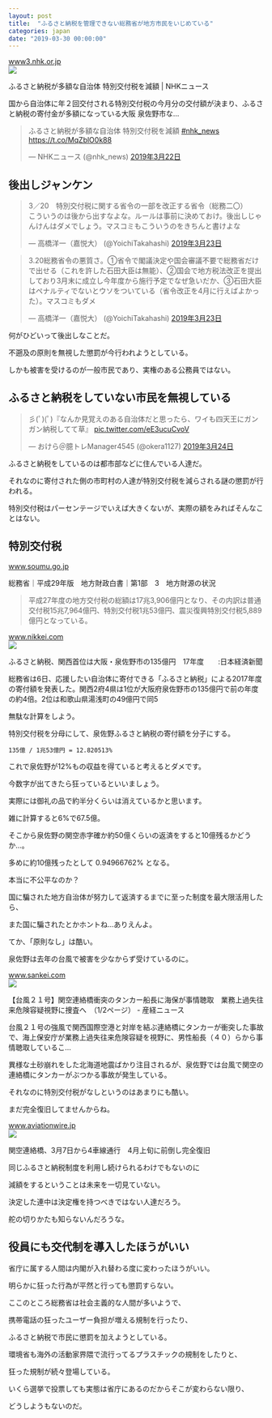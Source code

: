 ```yaml
---
layout: post
title:  "ふるさと納税を管理できない総務省が地方市民をいじめている"
categories: japan
date: "2019-03-30 00:00:00"
---
```


<div class="card">
  <a href="https://www3.nhk.or.jp/news/html/20190322/k10011856631000.html"></a>
  <div class="card__header">
    <a href="https://www3.nhk.or.jp/news/html/20190322/k10011856631000.html">www3.nhk.or.jp</a>
  </div>
  <div class="card__image">
    <img src="https://www3.nhk.or.jp/news/html/20190322/K10011856631_1903221455_1903221456_01_03.jpg">
  </div>
  <div class="card__title">
    <p>ふるさと納税が多額な自治体 特別交付税を減額 | NHKニュース</p>
  </div>
  <div class="card__description">
    <p>国から自治体に年２回交付される特別交付税の今月分の交付額が決まり、ふるさと納税の寄付金が多額になっている大阪 泉佐野市な…</p>
  </div>
</div>

<blockquote class="twitter-tweet" data-lang="ja"><p lang="ja" dir="ltr">ふるさと納税が多額な自治体 特別交付税を減額 <a href="https://twitter.com/hashtag/nhk_news?src=hash&amp;ref_src=twsrc%5Etfw">#nhk_news</a> <a href="https://t.co/MqZblO0k88">https://t.co/MqZblO0k88</a></p>&mdash; NHKニュース (@nhk_news) <a href="https://twitter.com/nhk_news/status/1108935084931866624?ref_src=twsrc%5Etfw">2019年3月22日</a></blockquote>
<script async src="https://platform.twitter.com/widgets.js" charset="utf-8"></script>

## 後出しジャンケン

<blockquote class="twitter-tweet" data-lang="ja"><p lang="ja" dir="ltr">3／20　特別交付税に関する省令の一部を改正する省令（総務二〇）<br>こういうのは後から出すなよな。ルールは事前に決めておけ。後出しじゃんけんはダメでしょう。マスコミもこういうのをきちんと書けよな</p>&mdash; 高橋洋一（嘉悦大） (@YoichiTakahashi) <a href="https://twitter.com/YoichiTakahashi/status/1109383047126761474?ref_src=twsrc%5Etfw">2019年3月23日</a></blockquote>
<script async src="https://platform.twitter.com/widgets.js" charset="utf-8"></script>

<blockquote class="twitter-tweet" data-conversation="none" data-lang="ja"><p lang="ja" dir="ltr">3.20総務省令の悪質さ。①省令で閣議決定や国会審議不要で総務省だけで出せる（これを許した石田大臣は無能）、②国会で地方税法改正を提出しており3月末に成立し今年度から施行予定でなぜ急いだか、③石田大臣はペナルティでないとウソをついている（省令改正を4月に行えばよかった）。マスコミもダメ</p>&mdash; 高橋洋一（嘉悦大） (@YoichiTakahashi) <a href="https://twitter.com/YoichiTakahashi/status/1109450109677273090?ref_src=twsrc%5Etfw">2019年3月23日</a></blockquote>
<script async src="https://platform.twitter.com/widgets.js" charset="utf-8"></script>

何がひどいって後出しなことだ。

不遡及の原則を無視した懲罰が今行われようとしている。

しかも被害を受けるのが一般市民であり、実権のある公務員ではない。

## ふるさと納税をしていない市民を無視している

<blockquote class="twitter-tweet" data-lang="ja"><p lang="ja" dir="ltr">彡(ﾟ)(ﾟ)『なんか見覚えのある自治体だと思ったら、ワイも四天王にガンガン納税してて草』 <a href="https://t.co/eE3ucuCvoV">pic.twitter.com/eE3ucuCvoV</a></p>&mdash; おけら＠臆トレManager4545 (@okera1127) <a href="https://twitter.com/okera1127/status/1109616962626215936?ref_src=twsrc%5Etfw">2019年3月24日</a></blockquote>
<script async src="https://platform.twitter.com/widgets.js" charset="utf-8"></script>

ふるさと納税をしているのは都市部などに住んでいる人達だ。

それなのに寄付された側の市町村の人達が特別交付税を減らされる謎の懲罰が行われる。

特別交付税はパーセンテージでいえば大きくないが、実際の額をみればそんなことはない。

## 特別交付税

<div class="card">
  <a href="http://www.soumu.go.jp/menu_seisaku/hakusyo/chihou/29data/2017data/29czb01-03.html"></a>
  <div class="card__header">
    <a href="http://www.soumu.go.jp/menu_seisaku/hakusyo/chihou/29data/2017data/29czb01-03.html">www.soumu.go.jp</a>
  </div>
  <div class="card__image">
    <img src="">
  </div>
  <div class="card__title">
    <p>総務省｜平成29年版　地方財政白書｜第1部　3　地方財源の状況</p>
  </div>
  <div class="card__description">
    <p></p>
  </div>
</div>

> 平成27年度の地方交付税の総額は17兆3,906億円となり、その内訳は普通交付税15兆7,964億円、特別交付税1兆53億円、震災復興特別交付税5,889億円となっている。

<div class="card">
  <a href="https://www.nikkei.com/article/DGXMZO32713260W8A700C1LKA000/"></a>
  <div class="card__header">
    <a href="https://www.nikkei.com/article/DGXMZO32713260W8A700C1LKA000/">www.nikkei.com</a>
  </div>
  <div class="card__image">
    <img src="https://assets.nikkei.jp/release/v3.1.96/parts/ds/images/common/icon_ogpnikkei.png">
  </div>
  <div class="card__title">
    <p>ふるさと納税、関西首位は大阪・泉佐野市の135億円　17年度　　:日本経済新聞</p>
  </div>
  <div class="card__description">
    <p>総務省は6日、応援したい自治体に寄付できる「ふるさと納税」による2017年度の寄付額を発表した。関西2府4県は1位が大阪府泉佐野市の135億円で前の年度の約4倍。2位は和歌山県湯浅町の49億円で同5</p>
  </div>
</div>

無駄な計算をしよう。

特別交付税を分母にして、泉佐野ふるさと納税の寄付額を分子にする。

```
135億 / 1兆53億円 = 12.820513%
```

これで泉佐野が12%もの収益を得ていると考えるとダメです。

今数字が出てきたら狂っているといいましょう。

実際には御礼の品で約半分くらいは消えているかと思います。

雑に計算すると6%で67.5億。

そこから泉佐野の関空赤字確か約50億くらいの返済をすると10億残るかどうか...。

多めに約10億残ったとして 0.94966762% となる。

本当に不公平なのか？

国に騙された地方自治体が努力して返済するまでに至った制度を最大限活用したら、

また国に騙されたとかホントね...ありえんよ。

てか、「原則なし」は酷い。

泉佐野は去年の台風で被害を少なからず受けているのに。

<div class="card">
  <a href="https://www.sankei.com/west/news/180911/wst1809110014-n1.html"></a>
  <div class="card__header">
    <a href="https://www.sankei.com/west/news/180911/wst1809110014-n1.html">www.sankei.com</a>
  </div>
  <div class="card__image">
    <img src="https://www.sankei.com/images/news/180911/wst1809110014-p1.jpghttps://www.sankei.com/images/news/180911/wst1809110014-p2.jpghttps://www.sankei.com/images/news/180911/wst1809110014-p3.jpghttps://www.sankei.com/images/news/180911/wst1809110014-p4.jpg">
  </div>
  <div class="card__title">
    <p>【台風２１号】関空連絡橋衝突のタンカー船長に海保が事情聴取　業務上過失往来危険容疑視野に捜査へ　（1/2ページ） - 産経ニュース</p>
  </div>
  <div class="card__description">
    <p>台風２１号の強風で関西国際空港と対岸を結ぶ連絡橋にタンカーが衝突した事故で、海上保安庁が業務上過失往来危険容疑を視野に、男性船長（４０）らから事情聴取しているこ…</p>
  </div>
</div>

異様な土砂崩れをした北海道地震ばかり注目されるが、泉佐野では台風で関空の連絡橋にタンカーがぶつかる事故が発生している。

それなのに特別交付税がなしというのはあまりにも酷い。

まだ完全復旧してませんからね。

<div class="card">
  <a href="https://www.aviationwire.jp/archives/167300"></a>
  <div class="card__header">
    <a href="https://www.aviationwire.jp/archives/167300">www.aviationwire.jp</a>
  </div>
  <div class="card__image">
    <img src="https://www.aviationwire.jp/wp-content/uploads/2019/02/190212_0842_rjbb-720.jpg">
  </div>
  <div class="card__title">
    <p>  関空連絡橋、3月7日から4車線通行　4月上旬に前倒し完全復旧</p>
  </div>
  <div class="card__description">
    <p></p>
  </div>
</div>

同じふるさと納税制度を利用し続けられるわけでもないのに

減額をするということは未来を一切見ていない。

決定した連中は決定権を持つべきではない人達だろう。

舵の切りかたも知らないんだろうな。

## 役員にも交代制を導入したほうがいい

省庁に属する人間は内閣が入れ替わる度に変わったほうがいい。

明らかに狂った行為が平然と行っても懲罰すらない。

ここのところ総務省は社会主義的な人間が多いようで、

携帯電話の狂ったユーザー負担が増える規制を行ったり、

ふるさと納税で市民に懲罰を加えようとしている。

環境省も海外の活動家界隈で流行ってるプラスチックの規制をしたりと、

狂った規制が続々登場している。

いくら選挙で投票しても実態は省庁にあるのだからそこが変わらない限り、

どうしようもないのだ。

